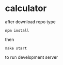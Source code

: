 # calculator

after download repo type

```
npm install

```

then

```
make start

```

to run development server